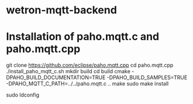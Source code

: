 # wetron-mqtt-backend

# Installation of paho.mqtt.c and paho.mqtt.cpp

git clone https://github.com/eclipse/paho.mqtt.cpp
cd paho.mqtt.cpp
./install_paho_mqtt_c.sh
mkdir build
cd build
cmake -DPAHO_BUILD_DOCUMENTATION=TRUE -DPAHO_BUILD_SAMPLES=TRUE -DPAHO_MQTT_C_PATH=../../paho.mqtt.c ..
make
sudo make install

sudo ldconfig
